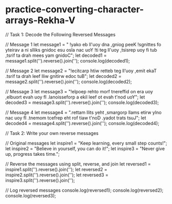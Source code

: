 # practice-converting-character-arrays-Rekha-V
// Task 1: Decode the Following Reversed Messages

// Message 1
let message1 = " !yako eb ll'uoy dna ,gniog peeK !sgnittes fo yteirav a ni slliks gnidoc esu osla nac uoY !ti teg ll'uoy ,tsisrep uoy fi tub ,tsrif ta drah mees yam gnidoC";
let decoded1 = message1.split('').reverse().join('');
console.log(decoded1);

// Message 2
let message2 = "!ecitcarp htiw retteb teg ll‘uoy ,emit ekaT .tsrif ta drah leef lliw gnitirw edoc tuB";
let decoded2 = message2.split('').reverse().join('');
console.log(decoded2);

// Message 3
let message3 = "!elpoep rehto morf tnereffid on era uoy ,elbuort evah uoy fI .lanoisseforp a ekil leef ot evah t'nod uoY";
let decoded3 = message3.split('').reverse().join('');
console.log(decoded3);

// Message 4
let message4 = ".rettam llits yeht ,smargorp llams etirw ylno nac uoy fI .tnemom tcefrep eht rof tiaw t'noD .yadot trats tsuJ";
let decoded4 = message4.split('').reverse().join('');
console.log(decoded4);


// Task 2: Write your own reverse messages

// Original messages
let inspire1 = "Keep learning, every small step counts!";
let inspire2 = "Believe in yourself, you can do it!";
let inspire3 = "Never give up, progress takes time.";

// Reverse the messages using split, reverse, and join
let reversed1 = inspire1.split('').reverse().join('');
let reversed2 = inspire2.split('').reverse().join('');
let reversed3 = inspire3.split('').reverse().join('');

// Log reversed messages
console.log(reversed1);
console.log(reversed2);
console.log(reversed3);
